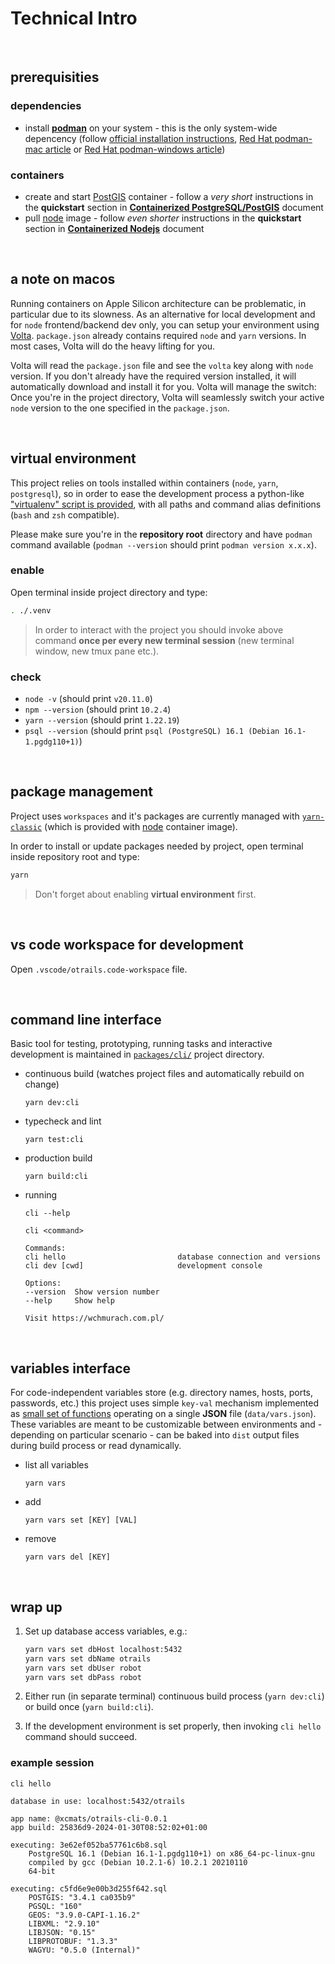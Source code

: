 # Technical Intro

<br />




## prerequisities

### dependencies

* install **[podman](https://podman.io/)** on your system - this is the only
    system-wide depencency (follow
    [official installation instructions](https://podman.io/docs/installation),
    [Red Hat podman-mac article](https://www.redhat.com/sysadmin/run-containers-mac-podman)
    or [Red Hat podman-windows article](https://www.redhat.com/sysadmin/run-podman-windows))

### containers

* create and start [PostGIS](https://hub.docker.com/r/postgis/postgis)
    container - follow a _very short_ instructions in the **quickstart** section in
    [**Containerized PostgreSQL/PostGIS**](./postgres.md) document
* pull [node](https://hub.docker.com/_/node) image - follow
    _even shorter_ instructions in the **quickstart** section in
    [**Containerized Nodejs**](./nodejs.md) document

<br />




## a note on macos

Running containers on Apple Silicon architecture can be problematic,
in particular due to its slowness. As an alternative for local development
and for `node` frontend/backend dev only, you can setup your environment using
[Volta](https://volta.sh/). `package.json` already contains required
`node` and `yarn` versions. In most cases, Volta will do
the heavy lifting for you.

Volta will read the `package.json` file and see the `volta` key along with
`node` version. If you don't already have the required version installed,
it will automatically download and install it for you. Volta will manage
the switch: Once you're in the project directory, Volta will seamlessly switch
your active `node` version to the one specified in the `package.json`.

<br />




## virtual environment

This project relies on tools installed within containers (`node`, `yarn`,
`postgresql`), so in order to ease the development process a python-like
["virtualenv" script is provided](../.venv), with all paths and command
alias definitions (`bash` and `zsh` compatible).

Please make sure you're in the **repository root** directory and have `podman`
command available (`podman --version` should print `podman version x.x.x`).

### enable

Open terminal inside project directory and type:

```bash
. ./.venv
```

> In order to interact with the project you should invoke above command **once
> per every new terminal session** (new terminal window, new tmux pane etc.).

### check

* `node -v` (should print `v20.11.0`)
* `npm --version` (should print `10.2.4`)
* `yarn --version` (should print `1.22.19`)
* `psql --version` (should print
    `psql (PostgreSQL) 16.1 (Debian 16.1-1.pgdg110+1)`)

<br />




## package management

Project uses `workspaces` and it's packages are currently managed with
[`yarn-classic`](https://classic.yarnpkg.com/en/docs) (which is provided
with [node](https://hub.docker.com/_/node) container image).

In order to install or update packages needed by project, open terminal
inside repository root and type:

```bash
yarn
```

> Don't forget about enabling **virtual environment** first.

<br />




## vs code workspace for development

Open `.vscode/otrails.code-workspace` file.

<br />




## command line interface

Basic tool for testing, prototyping, running tasks and interactive development
is maintained in [`packages/cli/`](../packages/cli/) project directory.

* continuous build (watches project files and automatically rebuild on change)
    ```
    yarn dev:cli
    ```
* typecheck and lint
    ```
    yarn test:cli
    ```
* production build
    ```
    yarn build:cli
    ```
* running
    ```
    cli --help
    ```
    ```
    cli <command>

    Commands:
    cli hello                         database connection and versions
    cli dev [cwd]                     development console

    Options:
    --version  Show version number
    --help     Show help

    Visit https://wchmurach.com.pl/
    ```

<br />




## variables interface

For code-independent variables store (e.g. directory names, hosts, ports,
passwords, etc.) this project uses simple `key-val` mechanism implemented as
[small set of functions](../packages/common/scripts/vars.js) operating on
a single **JSON** file (`data/vars.json`). These variables are meant to be
customizable between environments and - depending on particular scenario - can
be baked into `dist` output files during build process or read dynamically.

* list all variables
    ```
    yarn vars
    ```
* add
    ```
    yarn vars set [KEY] [VAL]
    ```
* remove
    ```
    yarn vars del [KEY]
    ```

<br />




## wrap up

1) Set up database access variables, e.g.:

    ```bash
    yarn vars set dbHost localhost:5432
    yarn vars set dbName otrails
    yarn vars set dbUser robot
    yarn vars set dbPass robot
    ```

2) Either run (in separate terminal) continuous build process (`yarn dev:cli`)
    or build once (`yarn build:cli`).

3) If the development environment is set properly, then invoking `cli hello`
    command should succeed.

### example session

```
cli hello
```
```
database in use: localhost:5432/otrails

app name: @xcmats/otrails-cli-0.0.1
app build: 25836d9-2024-01-30T08:52:02+01:00

executing: 3e62ef052ba57761c6b8.sql
    PostgreSQL 16.1 (Debian 16.1-1.pgdg110+1) on x86_64-pc-linux-gnu
    compiled by gcc (Debian 10.2.1-6) 10.2.1 20210110
    64-bit

executing: c5fd6e9e00b3d255f642.sql
    POSTGIS: "3.4.1 ca035b9"
    PGSQL: "160"
    GEOS: "3.9.0-CAPI-1.16.2"
    LIBXML: "2.9.10"
    LIBJSON: "0.15"
    LIBPROTOBUF: "1.3.3"
    WAGYU: "0.5.0 (Internal)"
```
